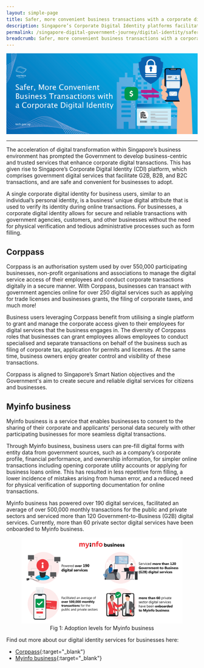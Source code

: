 ```yaml
---
layout: simple-page
title: Safer, more convenient business transactions with a corporate digital identity
description: Singapore’s Corporate Digital Identity platforms facilitate secure and seamless G2B, B2B and B2C transactions, while accelerating digital transformation of our business hub.
permalink: /singapore-digital-government-journey/digital-identity/safer-more-convenient-business-transactions-with-a-corporate-digital-identity
breadcrumb: Safer, more convenient business transactions with a corporate digital identity
---
```


![Safer, more convenient business transactions with a corporate digital identity](/images/digital-transformation/Safer_more_convenient_business_transactions_with_CDI_Banner.png)

---

The acceleration of digital transformation within Singapore’s business environment has prompted the Government to develop business-centric and trusted services that enhance corporate digital transactions. This has given rise to Singapore’s Corporate Digital Identity (CDI) platform, which comprises government digital services that facilitate G2B, B2B, and B2C transactions, and are safe and convenient for businesses to adopt. 

A single corporate digital identity for business users, similar to an individual’s personal identity, is a business’ unique digital attribute that is used to verify its identity during online transactions. For businesses, a corporate digital identity allows for secure and reliable transactions with government agencies, customers, and other businesses without the need for physical verification and tedious administrative processes such as form filling.  

## Corppass

Corppass is an authorisation system used by over 550,000 participating businesses, non-profit organisations and associations to manage the digital service access of their employees and conduct corporate transactions digitally in a secure manner. With Corppass, businesses can transact with government agencies online for over 250 digital services such as applying for trade licenses and businesses grants, the filing of corporate taxes, and much more! 

Business users leveraging Corppass benefit from utilising a single platform to grant and manage the corporate access given to their employees for digital services that the business engages in. The diversity of Corppass roles that businesses can grant employees allows employees to conduct specialised and separate transactions on behalf of the business such as filing of corporate tax, application for permits and licenses. At the same time, business owners enjoy greater control and visibility of these transactions.

Corppass is aligned to Singapore’s Smart Nation objectives and the Government's aim to create secure and reliable digital services for citizens and businesses.

## Myinfo business

Myinfo business is a service that enables businesses to consent to the sharing of their corporate and applicants’ personal data securely with other participating businesses for more seamless digital transactions. 

Through Myinfo business, business users can pre-fill digital forms with entity data from government sources, such as a company’s corporate profile, financial performance, and ownership information, for simpler online transactions including opening corporate utility accounts or applying for business loans online. This has resulted in less repetitive form filling, a lower incidence of mistakes arising from human error, and a reduced need for physical verification of supporting documentation for online transactions. 

Myinfo business has powered over 190 digital services, facilitated an average of over 500,000 monthly transactions for the public and private sectors and serviced more than 120 Government-to-Business (G2B) digital services. Currently, more than 60 private sector digital services have been onboarded to Myinfo business.

<figure style="text-align: center">
  <img
    src="/images/digital-transformation/myinfo_business.png" 
    alt="Fig 1: Adoption levels for Myinfo business"
  />
  <figcaption>Fig 1: Adoption levels for Myinfo business</figcaption>
</figure>

Find out more about our digital identity services for businesses here:
*	[Corppass](https://www.developer.tech.gov.sg/technologies/digital-identity/corppass.html){:target="_blank"}
*	[Myinfo business](https://www.developer.tech.gov.sg/technologies/digital-identity/myinfo-business.html){:target="_blank"}


